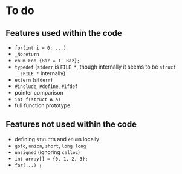 # To do

## Features used within the code

- `for(int i = 0; ...)`
- `_Noreturn`
- `enum Foo {Bar = 1, Baz};`
- `typedef` (`stderr` is `FILE *`, though internally it seems to be `struct __sFILE *` internally)
- `extern` (`stderr`)
- `#include`, `#define`, `#ifdef`
- pointer comparison
- `int f(struct A a)`
- full function prototype

## Features not used within the code

- defining `struct`s and `enum`s locally
- `goto`, `union`, `short`, `long long`
- `unsigned` (ignoring `calloc`)
- `int array[] = {0, 1, 2, 3};`
- `for(...) ;`
